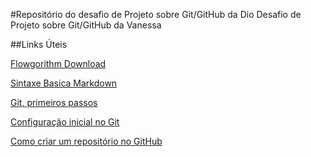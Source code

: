 #Repositório do desafio de Projeto sobre Git/GitHub da Dio
Desafio de Projeto sobre Git/GitHub da Vanessa

##Links Úteis


[Flowgorithm Download](http://www.flowgorithm.org/download/)  

[Sintaxe Basica Markdown](https://www.markdownguide.org/basic-syntax/)

[Git, primeiros passos](https://brorlandi.github.io/2017/03/12/Git-primeiros-passos/)

[Configuração inicial no Git](https://git-scm.com/book/pt-br/v2/Come%C3%A7ando-Configura%C3%A7%C3%A3o-Inicial-do-Git) 

[Como criar um repositório no GitHub](https://github.com/almeidavmoura/dio-desafio-github/edit/main/README.md)
